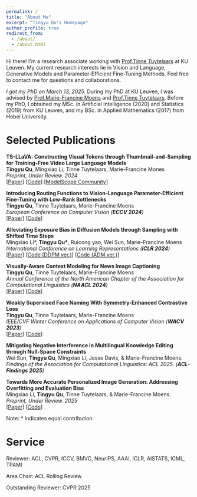 ```yaml
---
permalink: /
title: "About Me"
excerpt: "Tingyu Qu's Homepage"
author_profile: true
redirect_from: 
  - /about/
  - /about.html
---
```


Hi there! I'm a research associate working with [Prof.Tinne Tuytelaars](https://www.esat.kuleuven.be/psi/TT/) at KU Leuven. My current research interests lie in Vision and Language, Generative Models and Parameter-Efficient Fine-Tuning Methods. Feel free to contact me for questions and collaborations.

*I got my PhD on March 13, 2025.* During my PhD at KU Leuven, I was advised by [Prof.Marie-Francine Moens](https://people.cs.kuleuven.be/~sien.moens/) and [Prof.Tinne Tuytelaars](https://www.esat.kuleuven.be/psi/TT/). Before my PhD, I obtained my MSc. in Artificial Intelligence (2020) and Statistics (2019) from KU Leuven, and my BSc. in Applied Mathematics (2017) from Hebei University.

Selected Publications
======

<!-- Visit my [Google Scholar Page](https://scholar.google.com/citations?user=d18-zLYAAAAJ&hl=en) for an up-to-date list of my publications. -->


**TS-LLaVA: Constructing Visual Tokens through Thumbnail-and-Sampling for Training-Free Video Large Language Models**\
**Tingyu Qu**, Mingxiao Li, Tinne Tuytelaars, Marie-Francine Mones\
*Preprint, Under Review. 2024*\
[[Paper](https://arxiv.org/pdf/2411.11066)] [[Code](https://github.com/tingyu215/TS-LLaVA)] [[ModelScope Community](https://www.modelscope.cn/models/tingyuqu/TS-LLaVA)]


**Introducing Routing Functions to Vision-Language Parameter-Efficient Fine-Tuning with Low-Rank Bottlenecks**  
**Tingyu Qu**, Tinne Tuytelaars, Marie-Francine Moens   
*European Conference on Computer Vision (**ECCV 2024**)*  
[[Paper](https://arxiv.org/pdf/2403.09377.pdf)] [[Code](https://github.com/tingyu215/Routing_VLPEFT)]


**Alleviating Exposure Bias in Diffusion Models through Sampling with Shifted Time Steps**  
Mingxiao Li\*, **Tingyu Qu\***, Ruicong yao, Wei Sun, Marie-Francine Moens  
*International Conference on Learning Representations (**ICLR 2024**)*  
[[Paper](https://arxiv.org/pdf/2305.15583.pdf)] [[Code (DDPM ver.)](https://github.com/Mingxiao-Li/TS-DPM?tab=readme-ov-file)] [[Code (ADM ver.)](https://github.com/tingyu215/TS-DPM-ADM)]


**Visually-Aware Context Modeling for News Image Captioning**  
**Tingyu Qu**, Tinne Tuytelaars, Marie-Francine Moens  
*Annual Conference of the North American Chapter of the Association for Computational Linguistics (**NAACL 2024**)*  
[[Paper](https://arxiv.org/pdf/2308.08325.pdf)] [[Code](https://github.com/tingyu215/VACNIC)]

**Weakly Supervised Face Naming With Symmetry-Enhanced Contrastive Loss**  
**Tingyu Qu**, Tinne Tuytelaars, Marie-Francine Moens  
*IEEE/CVF Winter Conference on Applications of Computer Vision (**WACV 2023**)*  
[[Paper](https://arxiv.org/pdf/2210.08957.pdf)] [[Code](https://github.com/tingyu215/SECLA)]

**Mitigating Negative Interference in Multilingual Knowledge Editing through Null-Space Constraints**\
Wei Sun, **Tingyu Qu**, Mingxiao Li, Jesse Davis, & Marie-Francine Moens.\
*Findings of the Association for Computational Linguistics: ACL 2025. (**ACL-Findings 2025**)*

**Towards More Accurate Personalized Image Generation: Addressing Overfitting and Evaluation Bias**\
Mingxiao Li, **Tingyu Qu**, Tinne Tuytelaars, & Marie-Francine Moens.\
*Preprint, Under Review. 2025*\
[[Paper](https://arxiv.org/pdf/2503.06632)] [[Code](https://github.com/Mingxiao-Li/Towards-More-Accurate-Personalized-Image-Generation)]


<!-- **OASIS: Online Sample Selection for Continual Visual Instruction Tuning**\
Minjae Lee*, Minhyuk Seo*, **Tingyu Qu**, Tinne Tuytelaars, Jonghyun Choi.\
*Under Review. 2025* -->

Note: * indicates equal contribution

Service
======

Reviewer: ACL, CVPR, ICCV, BMVC, NeurIPS, AAAI, ICLR, AISTATS, ICML, TPAMI

Area Chair: ACL Rolling Review

Outstanding Reviewer: CVPR 2025


<!-- 
This is the front page of a website that is powered by the [academicpages template](https://github.com/academicpages/academicpages.github.io) and hosted on GitHub pages. [GitHub pages](https://pages.github.com) is a free service in which websites are built and hosted from code and data stored in a GitHub repository, automatically updating when a new commit is made to the respository. This template was forked from the [Minimal Mistakes Jekyll Theme](https://mmistakes.github.io/minimal-mistakes/) created by Michael Rose, and then extended to support the kinds of content that academics have: publications, talks, teaching, a portfolio, blog posts, and a dynamically-generated CV. You can fork [this repository](https://github.com/academicpages/academicpages.github.io) right now, modify the configuration and markdown files, add your own PDFs and other content, and have your own site for free, with no ads! An older version of this template powers my own personal website at [stuartgeiger.com](http://stuartgeiger.com), which uses [this Github repository](https://github.com/staeiou/staeiou.github.io).

A data-driven personal website
======
Like many other Jekyll-based GitHub Pages templates, academicpages makes you separate the website's content from its form. The content & metadata of your website are in structured markdown files, while various other files constitute the theme, specifying how to transform that content & metadata into HTML pages. You keep these various markdown (.md), YAML (.yml), HTML, and CSS files in a public GitHub repository. Each time you commit and push an update to the repository, the [GitHub pages](https://pages.github.com/) service creates static HTML pages based on these files, which are hosted on GitHub's servers free of charge.

Many of the features of dynamic content management systems (like Wordpress) can be achieved in this fashion, using a fraction of the computational resources and with far less vulnerability to hacking and DDoSing. You can also modify the theme to your heart's content without touching the content of your site. If you get to a point where you've broken something in Jekyll/HTML/CSS beyond repair, your markdown files describing your talks, publications, etc. are safe. You can rollback the changes or even delete the repository and start over -- just be sure to save the markdown files! Finally, you can also write scripts that process the structured data on the site, such as [this one](https://github.com/academicpages/academicpages.github.io/blob/master/talkmap.ipynb) that analyzes metadata in pages about talks to display [a map of every location you've given a talk](https://academicpages.github.io/talkmap.html).

Getting started
======
1. Register a GitHub account if you don't have one and confirm your e-mail (required!)
1. Fork [this repository](https://github.com/academicpages/academicpages.github.io) by clicking the "fork" button in the top right. 
1. Go to the repository's settings (rightmost item in the tabs that start with "Code", should be below "Unwatch"). Rename the repository "[your GitHub username].github.io", which will also be your website's URL.
1. Set site-wide configuration and create content & metadata (see below -- also see [this set of diffs](http://archive.is/3TPas) showing what files were changed to set up [an example site](https://getorg-testacct.github.io) for a user with the username "getorg-testacct")
1. Upload any files (like PDFs, .zip files, etc.) to the files/ directory. They will appear at https://[your GitHub username].github.io/files/example.pdf.  
1. Check status by going to the repository settings, in the "GitHub pages" section

Site-wide configuration
------
The main configuration file for the site is in the base directory in [_config.yml](https://github.com/academicpages/academicpages.github.io/blob/master/_config.yml), which defines the content in the sidebars and other site-wide features. You will need to replace the default variables with ones about yourself and your site's github repository. The configuration file for the top menu is in [_data/navigation.yml](https://github.com/academicpages/academicpages.github.io/blob/master/_data/navigation.yml). For example, if you don't have a portfolio or blog posts, you can remove those items from that navigation.yml file to remove them from the header. 

Create content & metadata
------
For site content, there is one markdown file for each type of content, which are stored in directories like _publications, _talks, _posts, _teaching, or _pages. For example, each talk is a markdown file in the [_talks directory](https://github.com/academicpages/academicpages.github.io/tree/master/_talks). At the top of each markdown file is structured data in YAML about the talk, which the theme will parse to do lots of cool stuff. The same structured data about a talk is used to generate the list of talks on the [Talks page](https://academicpages.github.io/talks), each [individual page](https://academicpages.github.io/talks/2012-03-01-talk-1) for specific talks, the talks section for the [CV page](https://academicpages.github.io/cv), and the [map of places you've given a talk](https://academicpages.github.io/talkmap.html) (if you run this [python file](https://github.com/academicpages/academicpages.github.io/blob/master/talkmap.py) or [Jupyter notebook](https://github.com/academicpages/academicpages.github.io/blob/master/talkmap.ipynb), which creates the HTML for the map based on the contents of the _talks directory).

**Markdown generator**

I have also created [a set of Jupyter notebooks](https://github.com/academicpages/academicpages.github.io/tree/master/markdown_generator
) that converts a CSV containing structured data about talks or presentations into individual markdown files that will be properly formatted for the academicpages template. The sample CSVs in that directory are the ones I used to create my own personal website at stuartgeiger.com. My usual workflow is that I keep a spreadsheet of my publications and talks, then run the code in these notebooks to generate the markdown files, then commit and push them to the GitHub repository.

How to edit your site's GitHub repository
------
Many people use a git client to create files on their local computer and then push them to GitHub's servers. If you are not familiar with git, you can directly edit these configuration and markdown files directly in the github.com interface. Navigate to a file (like [this one](https://github.com/academicpages/academicpages.github.io/blob/master/_talks/2012-03-01-talk-1.md) and click the pencil icon in the top right of the content preview (to the right of the "Raw | Blame | History" buttons). You can delete a file by clicking the trashcan icon to the right of the pencil icon. You can also create new files or upload files by navigating to a directory and clicking the "Create new file" or "Upload files" buttons. 

Example: editing a markdown file for a talk
![Editing a markdown file for a talk](/images/editing-talk.png)

For more info
------
More info about configuring academicpages can be found in [the guide](https://academicpages.github.io/markdown/). The [guides for the Minimal Mistakes theme](https://mmistakes.github.io/minimal-mistakes/docs/configuration/) (which this theme was forked from) might also be helpful. -->
